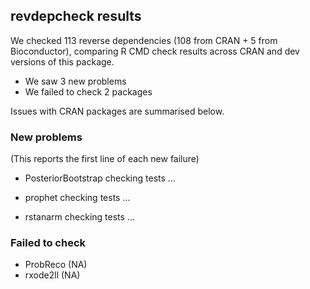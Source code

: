 ## revdepcheck results

We checked 113 reverse dependencies (108 from CRAN + 5 from Bioconductor), comparing R CMD check results across CRAN and dev versions of this package.

 * We saw 3 new problems
 * We failed to check 2 packages

Issues with CRAN packages are summarised below.

### New problems
(This reports the first line of each new failure)

* PosteriorBootstrap
  checking tests ...

* prophet
  checking tests ...

* rstanarm
  checking tests ...

### Failed to check

* ProbReco (NA)
* rxode2ll (NA)
